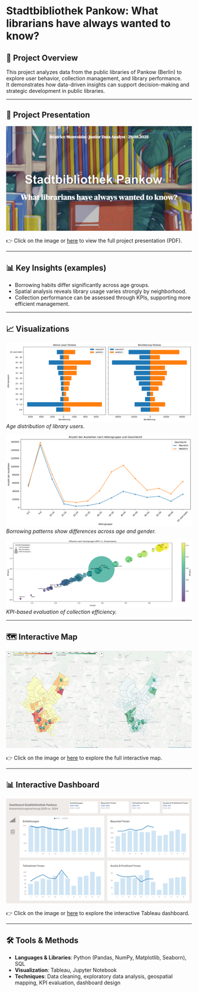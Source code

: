 # Stadtbibliothek Pankow: What librarians have always wanted to know?

## 📌 Project Overview
This project analyzes data from the public libraries of Pankow (Berlin) to explore user behavior, collection management, and library performance.  
It demonstrates how data-driven insights can support decision-making and strategic development in public libraries.

---

## 📄 Project Presentation

[![Project Presentation](./images/presentation_preview.jpeg)](./docs/Pankow_Libraries_Presentation.pdf)

👉 Click on the image or [here](./docs/Pankow_Libraries_Presentation.pdf) to view the full project presentation (PDF).

---

## 📊 Key Insights (examples)
- Borrowing habits differ significantly across age groups.  
- Spatial analysis reveals library usage varies strongly by neighborhood.  
- Collection performance can be assessed through KPIs, supporting more efficient management.

---

## 📈 Visualizations
![Age pyramid](./images/Alterspyramide.png)
*Age distribution of library users.*

![Borrowing habits by age group](./images/Line_Ausleihzahl_Alter_Geschlecht.png)
*Borrowing patterns show differences across age and gender.*

![Effizienz](./images/Scatter_Effizienz.png)
*KPI-based evaluation of collection efficiency.*

---

## 🗺️ Interactive Map

[![Interactive Map Screenshot](./images/Map_Pankow.png)](https://beatricem476.github.io/Final-project/dualmap_nutzer_prets.html)

👉 Click on the image or [here](https://beatricem476.github.io/Final-project/dualmap_nutzer_prets.html) to explore the full interactive map.

---

## 📊 Interactive Dashboard

[![Tableau Dashboard Screenshot](./images/Dashboard_KLR.png)](https://public.tableau.com/views/DashboardStadtbibliothekPankow/KLR2?:language=de-DE&:sid=&:redirect=auth&:display_count=n&:origin=viz_share_link)

👉 Click on the image or [here](https://public.tableau.com/views/DashboardStadtbibliothekPankow/KLR2?:language=de-DE&:sid=&:redirect=auth&:display_count=n&:origin=viz_share_link) to explore the interactive Tableau dashboard.

---

## 🛠️ Tools & Methods
- **Languages & Libraries**: Python (Pandas, NumPy, Matplotlib, Seaborn), SQL  
- **Visualization**: Tableau, Jupyter Notebook  
- **Techniques**: Data cleaning, exploratory data analysis, geospatial mapping, KPI evaluation, dashboard design